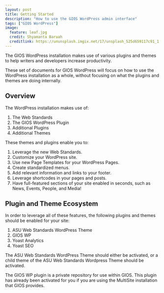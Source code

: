 ```yaml
---
layout: post
title: Getting Started
description: "How to use the GIOS WordPress admin interface"
tags: ["GIOS WordPress"]
image:
  feature: leaf.jpg
  credit: Shyamanta Baruah
  creditlink: https://ununsplash.imgix.net/17/unsplash_525d659117c91_1.JPG?q=75&fm=jpg&s=bf7c4cdc32fd125d48f7b019fe9c1df2
---
```


The GIOS WordPress installation makes use of various plugins and themes to help writers and developers increase productivity.

These set of documents for GIOS WordPress will focus on how to use the WordPress installation as a whole, without focusing on what the plugins and themes are doing internally.

<!--break-->

## Overview

The WordPress installation makes use of:

1. The Web Standards
2. The GIOS WordPress Plugin
3. Additional Plugins
4. Additional Themes

These themes and plugins enable you to:

1. Leverage the new Web Standards.
2. Customize your WordPress site.
3. Use new Page Templates for your WordPress Pages.
4. Create standardized menus.
5. Add relevant information and links to your footer. 
6. Leverage shortcodes in your pages and posts.
7. Have full-featured sections of your site enabled in seconds, such as News, Events, People, and Media!

<!--break-->

## Plugin and Theme Ecosystem

In order to leverage all of these features, the following plugins and themes should be enabled for your site:

1. ASU Web Standards WordPress Theme
2. GIOS WP
3. Yoast Analytics
4. Yoast SEO

The ASU Web Standards WordPress Theme should either be activated, or a child theme of the ASU Web Standards Wordpress Theme should be activated.

The GIOS WP plugin is a private repository for use within GIOS.  This plugin has already been activated for you if you are using the MultiSite installation that GIOS provides.
